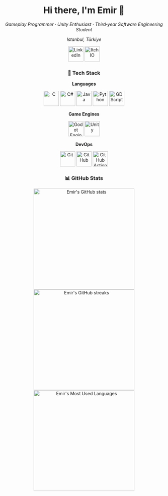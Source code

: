 <!-- README of Emir Beşir, feel free to change to your needs -->
<div align="center">
    
# Hi there, I'm Emir 👋

_Gameplay Programmer · Unity Enthusiast · Third‑year Software Engineering Student_

_Istanbul, Türkiye_

[<img src="https://cdn.jsdelivr.net/gh/devicons/devicon@latest/icons/linkedin/linkedin-original.svg" height="48" alt="LinkedIn" title="LinkedIn"/>](https://www.linkedin.com/in/emirbesir/) 
[<img src="https://cdn.simpleicons.org/itchdotio" height="48" alt="ItchIO" title="ItchIO"/>](https://calippooo.itch.io/)

### 🔧 Tech Stack


**Languages**

<img src="https://cdn.jsdelivr.net/gh/devicons/devicon@latest/icons/c/c-original.svg" height="48" alt="C" title="C"/>
<img src="https://cdn.jsdelivr.net/gh/devicons/devicon@latest/icons/csharp/csharp-original.svg" height="48" alt="C#" title="C#"/>
<img src="https://cdn.jsdelivr.net/gh/devicons/devicon@latest/icons/java/java-original.svg" height="48" alt="Java" title="Java"/>
<img src="https://cdn.jsdelivr.net/gh/devicons/devicon@latest/icons/python/python-original.svg" height="48" alt="Python" title="Python"/>
<img src="https://cdn.jsdelivr.net/gh/devicons/devicon@latest/icons/godot/godot-original.svg" height="48" alt="GDScript" title="GDScript"/>

**Game Engines**

<img src="https://cdn.jsdelivr.net/gh/devicons/devicon@latest/icons/godot/godot-original.svg" height="48" alt="Godot Engine" title="Godot Engine"/>
<img src="https://cdn.simpleicons.org/unity/white" height="48" alt="Unity" title="Unity"/>

**DevOps**

<img src="https://cdn.jsdelivr.net/gh/devicons/devicon@latest/icons/git/git-original.svg" height="48" alt="Git" title="Git"/>
<img src="https://cdn.simpleicons.org/github/white" height="48" alt="GitHub" title="GitHub"/>
<img src="https://cdn.simpleicons.org/githubactions/2088FF" height="48" alt="GitHub Actions" title="GitHub Actions"/>

### 📊 GitHub Stats

<img width="320" src="https://github-readme-stats.vercel.app/api?username=emirbesir&theme=tokyonight&show_icons=true&hide_border=true&count_private=true" alt="Emir's GitHub stats"/>
<img width="320" src="https://github-readme-streak-stats.herokuapp.com/?user=emirbesir&theme=tokyonight&hide_border=true" alt="Emir's GitHub streaks"/>
<img width="320" src="https://github-readme-stats.vercel.app/api/top-langs/?username=emirbesir&theme=tokyonight&show_icons=true&hide_border=true&layout=compact" alt="Emir's Most Used Languages"/>

</div>
<!-- Emir Besir -->
